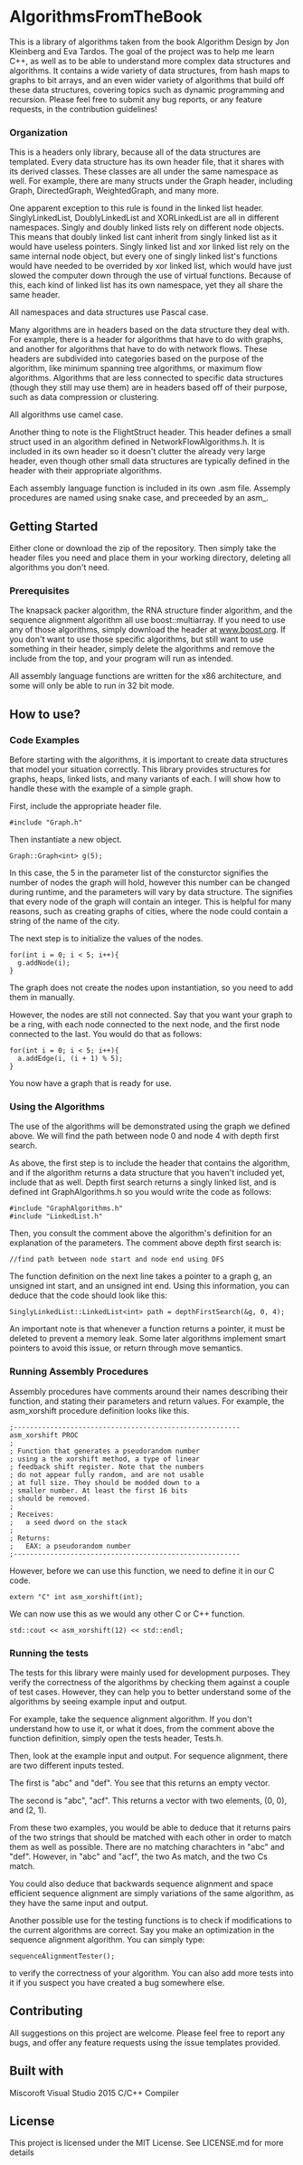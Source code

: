 # AlgorithmsFromTheBook
This is a library of algorithms taken from the book Algorithm Design by Jon Kleinberg and Eva Tardos. The goal of the project was to help me learn C++, as well as to be able to understand more complex data structures and algorithms. It contains a wide variety of data structures, from hash maps to graphs to bit arrays, and an even wider variety of algorithms that build off these data structures, covering topics such as dynamic programming and recursion. Please feel free to submit any bug reports, or any feature requests, in the contribution guidelines!

### Organization
This is  a headers only library, because all of the data structures are templated. Every data structure has its own header file, that it shares with its derived classes. These classes are all under the same namespace as well. For example, there are many structs under the Graph header, including Graph, DirectedGraph, WeightedGraph, and many more.

One apparent exception to this rule is found in the linked list header. SinglyLinkedList, DoublyLinkedList and XORLinkedList are all in different namespaces. Singly and doubly linked lists rely on different node objects. This means that doubly linked list cant inherit from singly linked list as it would have useless pointers. Singly linked list and xor linked list rely on the same internal node object, but every one of singly linked list's functions would have needed to be overrided by xor linked list, which would have just slowed the computer down through the use of virtual functions. Because of this, each kind of linked list has its own namespace, yet they all share the same header.

All namespaces and data structures use Pascal case.

Many algorithms are in headers based on the data structure they deal with. For example, there is a header for algorithms that have to do with graphs, and another for algorithms that have to do with network flows. These headers are subdivided into categories based on the purpose of the algorithm, like minimum spanning tree algorithms, or maximum flow algorithms. Algorithms that are less connected to specific data structures (though they still may use them) are in headers based off of their purpose, such as data compression or clustering. 

All algorithms use camel case.

Another thing to note is the FlightStruct header. This header defines a small struct used in an algorithm defined in NetworkFlowAlgorithms.h. It is included in its own header so it doesn't clutter the already very large header, even though other small data structures are typically defined in the header with their appropriate algorithms.

Each assembly language function is included in its own .asm file. Assemply procedures are named using snake case, and preceeded by an asm_.

## Getting Started
Either clone or download the zip of the repository. Then simply take the header files you need and place them in your working directory, deleting all algorithms you don't need.

### Prerequisites
The knapsack packer algorithm, the RNA structure finder algorithm, and the sequence alignment algorithm all use boost::multiarray. If you need to use any of those algorithms, simply download the header at www.boost.org. If you don't want to use those specific algorithms, but still want to use something in their header, simply delete the algorithms and remove the include from the top, and your program will run as intended.

All assembly language functions are written for the x86 architecture, and some will only be able to run in 32 bit mode.

## How to use?
### Code Examples
Before starting with the algorithms, it is important to create data structures that model your situation correctly. This library provides structures for graphs, heaps, linked lists, and many variants of each. I will show how to handle these with the example of a simple graph.

First, include the appropriate header file.
```
#include "Graph.h"
```
Then instantiate a new object.
```
Graph::Graph<int> g(5);
```
In this case, the 5 in the parameter list of the consturctor signifies the number of nodes the graph will hold, however this number can be changed during runtime, and the parameters will vary by data structure.
The <int> signifies that every node of the graph will contain an integer. This is helpful for many reasons, such as creating graphs of cities, where the node could contain a string of the name of the city.

The next step is to initialize the values of the nodes.
```
for(int i = 0; i < 5; i++){
  g.addNode(i);
}
```
The graph does not create the nodes upon instantiation, so you need to add them in manually. 

However, the nodes are still not connected. 
Say that you want your graph to be a ring, with each node connected to the next node, and the first node connected to the last. 
You would do that as follows:
```
for(int i = 0; i < 5; i++){
  a.addEdge(i, (i + 1) % 5);
}
```
You now have a graph that is ready for use.
### Using the Algorithms
The use of the algorithms will be demonstrated using the graph we defined above. We will find the path between node 0 and node 4 with depth first search.

As above, the first step is to include the header that contains the algorithm, and if the algorithm returns a data structure that you haven't included yet, include that as well.
Depth first search returns a singly linked list, and is defined int GraphAlgorithms.h so you would write the code as follows:
```
#include "GraphAlgorithms.h"
#include "LinkedList.h"
```
Then, you consult the comment above the algorithm's definition for an explanation of the parameters.
The comment above depth first search is:
```
//find path between node start and node end using DFS
```
The function definition on the next line takes a pointer to a graph g, an unsigned int start, and an unsigned int end. 
Using this information, you can deduce that the code should look like this:
```
SinglyLinkedList::LinkedList<int> path = depthFirstSearch(&g, 0, 4);
```

An important note is that whenever a function returns a pointer, it must be deleted to prevent a memory leak. Some later algorithms implement smart pointers to avoid this issue, or return through move semantics. 

### Running Assembly Procedures
Assembly procedures have comments around their names describing their function, and stating their parameters and return values. For example, the asm_xorshift procedure definition looks like this.

```
;--------------------------------------------------------
asm_xorshift PROC
;
; Function that generates a pseudorandom number
; using a the xorshift method, a type of linear
; feedback shift register. Note that the numbers
; do not appear fully random, and are not usable 
; at full size. They should be modded down to a 
; smaller number. At least the first 16 bits 
; should be removed.
; 
; Receives:
;	a seed dword on the stack
; 
; Returns: 
;	EAX: a pseudorandom number
;--------------------------------------------------------
```

However, before we can use this function, we need to define it in our C code.

```
extern "C" int asm_xorshift(int);
```

We can now use this as we would any other C or C++ function.

```
std::cout << asm_xorshift(12) << std::endl;
```
### Running the tests
The tests for this library were mainly used for development purposes. They verify the correctness of the algorithms by checking them against a couple of test cases. However, they can help you to better understand some of the algorithms by seeing example input and output.

For example, take the sequence alignment algorithm. If you don't understand how to use it, or what it does, from the comment above the function definition, simply open the tests header, Tests.h.

Then, look at the example input and output. For sequence alignment, there are two different inputs tested.

The first is "abc" and "def". You see that this returns an empty vector.

The second is "abc", "acf". This returns a vector with two elements, (0, 0), and (2, 1).

From these two examples, you would be able to deduce that it returns pairs of the two strings that should be matched with each other in order to match them as well as possible. There are no matching charachters in "abc" and "def". However, in "abc" and "acf", the two As match, and the two Cs match.

You could also deduce that backwards sequence alignment and space efficient sequence alignment are simply variations of the same algorithm, as they have the same input and output.

Another possible use for the testing functions is to check if modifications to the current algorithms are correct. Say you make an optimization in the sequence alignment algorithm. You can simply type:

```
sequenceAlignmentTester();
```
to verify the correctness of your algorithm. You can also add more tests into it if you suspect you have created a bug somewhere else. 

## Contributing
All suggestions on this project are welcome. Please feel free to report any bugs, and offer any feature requests using the issue templates provided.

## Built with
Miscoroft Visual Studio 2015 C/C++ Compiler

## License
This project is licensed under the MIT License. See LICENSE.md for more details
